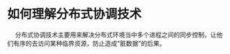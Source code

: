 


# 如何理解分布式协调技术

<!--
https://jingyan.baidu.com/article/c45ad29c76a6f5051753e2ac.html
https://zhuanlan.zhihu.com/p/50901935

-->
&emsp; 分布式协调技术主要用来解决分布式环境当中多个进程之间的同步控制，让他们有序的去访问某种临界资源，防止造成"脏数据"的后果。  
